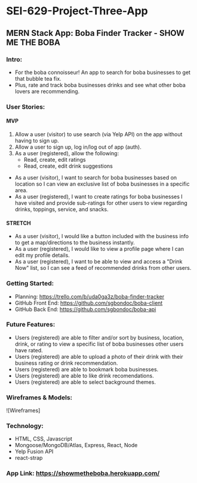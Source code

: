 # SEI-629-Project-Three-App

## MERN Stack App: Boba Finder Tracker - SHOW ME THE BOBA

### Intro:
- For the boba connoisseur! An app to search for boba businesses to get that bubble tea fix. 
- Plus, rate and track boba businesses drinks and see what other boba lovers are recommending.

### User Stories:

#### MVP
1. Allow a user (visitor) to use search (via Yelp API) on the app without having to sign up.
2. Allow a user to sign up, log in/log out of app (auth). 
3. As a user (registered), allow the following:
    * Read, create, edit ratings
    * Read, create, edit drink suggestions
    
- As a user (visitor), I want to search for boba businesses based on location so I can view an exclusive list of boba businesses in a specific area.
- As a user (registered), I want to create ratings for boba businesses I have visited and provide sub-ratings for other users to view regarding drinks, toppings, service, and snacks.

#### STRETCH 
- As a user (visitor), I would like a button included with the business info to get a map/directions to the business instantly.
- As a user (registered), I would like to view a profile page where I can edit my profile details.
- As a user (registered), I want to be able to view and access a "Drink Now" list, so I can see a feed of recommended drinks from other users.
    
### Getting Started:
- Planning: https://trello.com/b/uda0ga3z/boba-finder-tracker
- GitHub Front End: https://github.com/sgbondoc/boba-client
- GitHub Back End: https://github.com/sgbondoc/boba-api

### Future Features:
- Users (registered) are able to filter and/or sort by business, location, drink, or rating to view a specific list of boba businesses other users have rated.
- Users (registered) are able to upload a photo of their drink with their business rating or drink recommendation.
- Users (registered) are able to bookmark boba businesses.
- Users (registered) are able to like drink recomendations.
- Users (registered) are able to select background themes.

### Wireframes & Models:

![Wireframes]

### Technology:
- HTML, CSS, Javascript
- Mongoose/MongoDB/Atlas, Express, React, Node 
- Yelp Fusion API
- react-strap

### App Link: https://showmetheboba.herokuapp.com/

